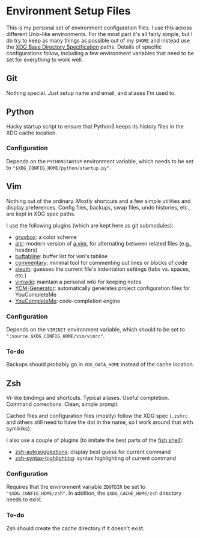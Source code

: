 Environment Setup Files
=======================

This is my personal set of environment configuration files. I use this across
different Unix-like environments. For the most part it's all fairly simple, but
I do try to keep as many things as possible out of my `$HOME` and instead use
the [XDG Base Directory Specification] paths. Details of specific configurations
follow, including a few environment variables that need to be set for everything
to work well.

[XDG Base Directory Specification]: https://specifications.freedesktop.org/basedir-spec/basedir-spec-latest.html

## Git

Nothing special. Just setup name and email, and aliases I'm used to.

## Python

Hacky startup script to ensure that Python3 keeps its history files in the XDG
cache location.

### Configuration

Depends on the `PYTHONSTARTUP` environment variable, which needs to be set to
`"$XDG_CONFIG_HOME/python/startup.py"`.

## Vim

Nothing out of the ordinary. Mostly shortcuts and a few simple utilities and
display preferences. Config files, backups, swap files, undo histories, etc.,
are kept in XDG spec paths.

I use the following plugins (which are kept here as git submodules):

- [gruvbox]: a color scheme
- [altr]: modern version of [a.vim], for alternating between related files
  (e.g., headers)
- [buftabline]: buffer list for vim's tabline
- [commentary]: minimal tool for commenting out lines or blocks of code
- [sleuth]: guesses the current file's indentation settings (tabs vs. spaces,
  etc.)
- [vimwiki]: maintain a personal wiki for keeping notes
- [YCM-Generator]: automatically generates project configuration files for
  YouCompleteMe
- [YouCompleteMe]: code-completion engine

[gruvbox]: https://github.com/morhetz/gruvbox
[altr]: https://github.com/kana/vim-altr
[buftabline]: https://github.com/ap/vim-buftabline
[commentary]: https://github.com/tpope/vim-commentary
[sleuth]: https://github.com/tpope/vim-sleuth
[vimwiki]: https://github.com/vimwiki/vimwiki
[YCM-Generator]: https://github.com/rdnetto/YCM-Generator
[YouCompleteMe]: https://github.com/Valloric/YouCompleteMe
[a.vim]: https://www.vim.org/scripts/script.php?script_id=31

### Configuration

Depends on the `VIMINIT` environment variable, which should to be set to
`":source $XDG_CONFIG_HOME/vim/vimrc"`.

### To-do

Backups should probably go in `XDG_DATA_HOME` instead of the cache location.

## Zsh

Vi-like bindings and shortcuts. Typical aliases. Useful completion. Command
corrections. Clean, simple prompt.

Cached files and configuration files (mostly) follow the XDG spec (`.zshrc` and
others still need to have the dot in the name, so I work around that with
symlinks).

I also use a couple of plugins (to imitate the best parts of the [fish shell]):

- [zsh-autosuggestions]: display best guess for current command
- [zsh-syntax-highlighting]: syntax highlighting of current command

[zsh-autosuggestions]: https://github.com/zsh-users/zsh-autosuggestions
[zsh-syntax-highlighting]: https://github.com/zsh-users/zsh-syntax-highlighting
[fish shell]: https://fishshell.com

### Configuration

Requires that the environment variable `ZDOTDIR` be set to
`"$XDG_CONFIG_HOME/zsh"`. In addition, the `$XDG_CACHE_HOME/zsh` directory needs
to exist.

### To-do

Zsh should create the cache directory if it doesn't exist.
